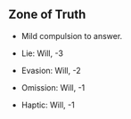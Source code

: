 
## Zone of Truth

- Mild compulsion to answer.

- Lie: Will, -3
- Evasion: Will, -2
- Omission: Will, -1
- Haptic: Will, -1
